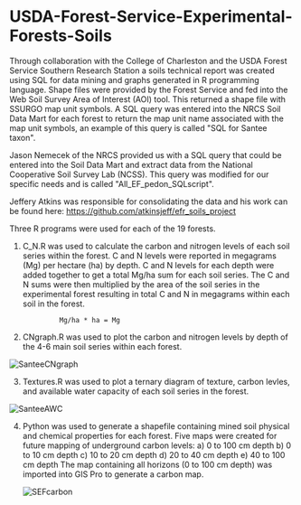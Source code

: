 # USDA-Forest-Service-Experimental-Forests-Soils
Through collaboration with the College of Charleston and the USDA Forest Service Southern Research Station a soils technical report was created using SQL for data mining and graphs generated in R programming language. Shape files were provided by the Forest Service and fed into the Web Soil Survey Area of Interest (AOI) tool. This returned a shape file with SSURGO map unit symbols. A SQL query was entered into the NRCS Soil Data Mart for each forest to return the map unit name associated with the map unit symbols, an example of this query is called "SQL for Santee taxon". 

Jason Nemecek of the NRCS provided us with a SQL query that could be entered into the Soil Data Mart and extract data from the National Cooperative Soil Survey Lab (NCSS). This query was modified for our specific needs and is called "All_EF_pedon_SQLscript". 

Jeffery Atkins was responsible for consolidating the data and his work can be found here:
        https://github.com/atkinsjeff/efr_soils_project
        
Three R programs were used for each of the 19 forests. 

1) C_N.R was used to calculate the carbon and nitrogen levels of each soil series within the forest. C and N levels were reported in megagrams (Mg) per hectare (ha) by depth. C and N levels for each depth were added together to get a total Mg/ha sum for each soil series. The C and N sums were then multiplied by the area of the soil series in the experimental forest resulting in total C and N in megagrams within each soil in the forest. 

                Mg/ha * ha = Mg
     
2) CNgraph.R was used to plot the carbon and nitrogen levels by depth of the 4-6 main soil series within each forest.


![SanteeCNgraph](https://user-images.githubusercontent.com/61474761/210826636-d1335036-e70a-430c-bc49-a8e21393b870.jpeg)


3) Textures.R was used to plot a ternary diagram of texture, carbon levles, and available water capacity of each soil series in the forest. 


![SanteeAWC](https://user-images.githubusercontent.com/61474761/210826860-39693c62-5a2c-462b-8993-0bf3964e644d.jpeg)

4) Python was used to generate a shapefile containing mined soil physical and chemical properties for each forest.
        Five maps were created for future mapping of underground carbon levels:
           a) 0 to 100 cm depth
           b) 0 to 10 cm depth
           c) 10 to 20 cm depth
           d) 20 to 40 cm depth
           e) 40 to 100 cm depth
   The map containing all horizons (0 to 100 cm depth) was imported into GIS Pro to generate a carbon map.
   
   ![SEFcarbon](https://github.com/carrie7490/USDA-Forest-Service-Experimental-Forests-Soils/assets/61474761/90a683c5-e9d4-4fa2-a94d-31a10affda47)

   
